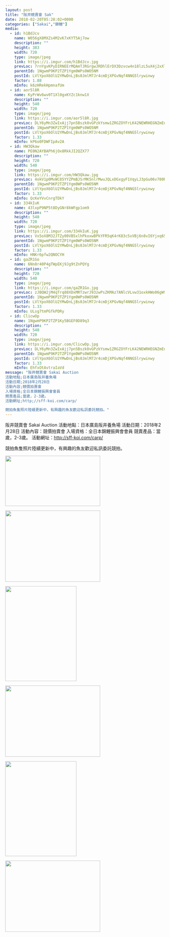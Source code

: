 ```yaml
---
layout: post
title: "阪井競賣會 Sak" 
date: 2018-02-20T05:28:02+0000 
categories: ["Sakai","錦鯉"] 
media:
  - id: h1BdJcv
    name: W056gX8MXZs4M2vK7xKYT5Aj7ow
    description: ""   
    height: 383
    width: 720
    type: image/jpeg
    link: https://i.imgur.com/h1BdJcv.jpg
    prevLoc: 7rnYgvKPyDIRNEErMQAmTJRGrgwJRDhlErDX3Dzvcw4n18lzL5uX4j2xXlXnIREAGqyY1VuZO4KXAvJph4r4Jn5Gw5c1Q6B5JxGVfB8yzmBkzAhgA2x0l9EAIl5ZjKqDlPFADxGERBAohvWYRKp38kfXR5rOOl6GCLKmyL65QosVQQqwj7mzURlZQPP4v4Uw6r4YvLpYsk0jYjg3xJHLYXvQW244C98D0q6ggOtpZOp3E90PcD7LzzBA7yUjZP3RDx8qFp3
    parentId: 1NgwmP9KP2TZP1Ygm0WPs0WO5NM
    postId: LVlYpoX6OlU2YMwDnLjBs0JmlM7Jr4cmDjXPGvNqf4NNG5lrywinwy
    factor: 1.88
    mInfo: k6zHRekHpmnafUm
  - id: aor5l8R
    name: KyPrWv6wv0T1Xl0gxKYZc1knw1X
    description: ""   
    height: 540
    width: 720
    type: image/jpeg
    link: https://i.imgur.com/aor5l8R.jpg
    prevLoc: DLY6yMn3ZwIxAjj7pn5Bszk0vGPzkYsmw1ZRGZOYFrLK42NEWRHEGNZmEnE3TNgmLgq7yOFm7xnNY3RZSWkWYorGEgcM57BvE6krtBnpE4BzE1iXMz638XN6C0D5qlY56mfyEA23NQjkhZ6z5kJ8VYUYpWNEoXqGuk4nYk7mZBHnKKZov3VEhnGKLrrmMYHVrRvL39EJH3l4mDN7m6SV5yzzRPKDi8ljB2P6ZJHE25vx3VWpHW8Yx7KqDBUP72GKyLL9cG6
    parentId: 1NgwmP9KP2TZP1Ygm0WPs0WO5NM
    postId: LVlYpoX6OlU2YMwDnLjBs0JmlM7Jr4cmDjXPGvNqf4NNG5lrywinwy
    factor: 1.33
    mInfo: kP6o0FDWFIpAv2A
  - id: HW3Qkaw
    name: PE0N2AYBAPh6jOx8RkkJI2QZX77
    description: ""   
    height: 720
    width: 540
    type: image/jpeg
    link: https://i.imgur.com/HW3Qkaw.jpg
    prevLoc: 4okV1p0MvWC85YYZPmBJSrMK5nlrMwuJQLxDGxgyF1VqyLJ3pGu06v780R0Efy1YmGZp3ETxAgzYovV9cl0l4rGL8YcpN1DYvY1QUvZE43vV9gIKW1ypwKYKsg5DORxgW6u5Dxp8qWjLipY1MgzDKlc3qMQZmm6rcpz5BpOyoNTXvvyNMJnOs7QY9553pptnLDXWXQLVixyKVN9NKvFkZqgY1g5VcQ3XoxLjzyUkg8lzEm4KuqzLrEvjKPiL1QO98B3AHNJ
    parentId: 1NgwmP9KP2TZP1Ygm0WPs0WO5NM
    postId: LVlYpoX6OlU2YMwDnLjBs0JmlM7Jr4cmDjXPGvNqf4NNG5lrywinwy
    factor: 1.33
    mInfo: QcKeYVvCnrgTDkY
  - id: 334kIuK
    name: 43lxpP9NP5t8DyGNr8kWFgp1om9
    description: ""   
    height: 540
    width: 720
    type: image/jpeg
    link: https://i.imgur.com/334kIuK.jpg
    prevLoc: Vx5oX8M32JTZy00VB5xlhPkoxwBPkYFR5qK4rK83c5xVBj6n8vI6Yjxq656Du2n0QnyEjKFy3RL4PM9wtWAWMPr2vosGXLLr2okoCqDROVqEOxSXVQ0GPqwVFJnoA6qWjoSv1xQWL3rKhB8Mw9OQBOsRVR00Vnv0F0kOM0mAY4sv88W9NVMliEBmKyy1rVHgBAL6QLmqcNQrZ3LOKBfAr4238ZgLIzONJg8923SJg0KQqAmkurDjmAPD9liK8xo9XlDqH4E
    parentId: 1NgwmP9KP2TZP1Ygm0WPs0WO5NM
    postId: LVlYpoX6OlU2YMwDnLjBs0JmlM7Jr4cmDjXPGvNqf4NNG5lrywinwy
    factor: 1.33
    mInfo: HNKr6pfw2QNOCYH
  - id: gaZR1Go
    name: 6Nn8r40P4gTWpEKj9Jg9tZnPQYg
    description: ""   
    height: 720
    width: 540
    type: image/jpeg
    link: https://i.imgur.com/gaZR1Go.jpg
    prevLoc: zJBQW2jM4qTrq88XDxMRTzwrJ93zwPsZKMAz7ANlcVLvw31oxkHWo06gW9WZFR7L582x1qu68m7KOYxnTp3pY0kvM6TwxQZLqQqDH3BGny38qriN4Go0QYm4u4opAVMZ04UZorr74DZVHERwA9QD8qHx7R7mgQj1uXGRkXo0Eyu3RRmE1MP9UlVwLzzZQ0hAo0r7g1AMHrAVLjwMRzszJ9gOB8lOun75XrP8EAhmvlrxwDoEtP8nrkWxv2CPo50yBzx2cBL
    parentId: 1NgwmP9KP2TZP1Ygm0WPs0WO5NM
    postId: LVlYpoX6OlU2YMwDnLjBs0JmlM7Jr4cmDjXPGvNqf4NNG5lrywinwy
    factor: 1.33
    mInfo: ULsg7tmPGfkPDRy
  - id: ClicwOp
    name: 1NgwmP9KP2TZP1Ky5BGEF0D89q3
    description: ""   
    height: 540
    width: 720
    type: image/jpeg
    link: https://i.imgur.com/ClicwOp.jpg
    prevLoc: DLY6yMn3ZwIxAjj7pn5Bszk0vGPzkYsmw1ZRGZOYFrLK42NEWRHEGNZmEnE3TNgmLgq7yOFm7xnNY3RZSWkWgnmXDquL25oLkOGwsBnpE4BzE1iXpWl6zjJpsV4wWQ2lZmHyZvgDAKpvtZqAO3GVqkUQRNJJxgL2sk4nYk7mZBHnKKZov3VEhnGKLrrmMwCVrm1ERqB4Cwoxk7PMyyIMA4x75DjEiBxyDApyZncEGEG60WM2sW4jrk6qVwuP7lBom10oCGv
    parentId: 1NgwmP9KP2TZP1Ygm0WPs0WO5NM
    postId: LVlYpoX6OlU2YMwDnLjBs0JmlM7Jr4cmDjXPGvNqf4NNG5lrywinwy
    factor: 1.33
    mInfo: EhfxOtAvtraIaVd
message: "阪井競賣會 Sakai Auction
活動地點;日本廣島阪井養魚場
活動日期;2018年2月28日
活動內容;競價拍賣會
入場資格;全日本錦鯉振興會會員
競賣產品;當歲，2-3歲。
活動網址;http;//sff-koi.com/carp/

競拍魚隻照片陸續更新中，有興趣的魚友歡迎私訊委託競拍。"
---
```


阪井競賣會 Sakai Auction
活動地點：日本廣島阪井養魚場
活動日期：2018年2月28日
活動內容：競價拍賣會
入場資格：全日本錦鯉振興會會員
競賣產品：當歲，2-3歲。
活動網址：http://sff-koi.com/carp/

競拍魚隻照片陸續更新中，有興趣的魚友歡迎私訊委託競拍。


<a href="https://i.imgur.com/h1BdJcv.jpg"><img src="https://i.imgur.com/h1BdJcv.jpg" height="159" width="300" /></a> 

 
<a href="https://i.imgur.com/aor5l8R.jpg"><img src="https://i.imgur.com/aor5l8R.jpg" height="225" width="300" /></a> 

 
<a href="https://i.imgur.com/HW3Qkaw.jpg"><img src="https://i.imgur.com/HW3Qkaw.jpg" height="300" width="225" /></a> 

 
<a href="https://i.imgur.com/334kIuK.jpg"><img src="https://i.imgur.com/334kIuK.jpg" height="225" width="300" /></a> 

 
<a href="https://i.imgur.com/gaZR1Go.jpg"><img src="https://i.imgur.com/gaZR1Go.jpg" height="300" width="225" /></a> 

 
<a href="https://i.imgur.com/ClicwOp.jpg"><img src="https://i.imgur.com/ClicwOp.jpg" height="225" width="300" /></a> 
 
